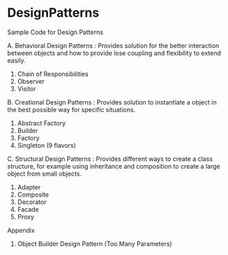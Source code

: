 DesignPatterns
==============

Sample Code for Design Patterns

A. Behavioral Design Patterns : Provides solution for the better interaction between objects and how to provide lose coupling and flexibility to extend easily.
  1. Chain of Responsibilities
  2. Observer
  3. Visitor

B. Creational Design Patterns : Provides solution to instantiate a object in the best possible way for specific situations.
  1. Abstract Factory
  2. Builder
  3. Factory
  4. Singleton (9 flavors)

C. Structural Design Patterns : Provides different ways to create a class structure, for example using inheritance and composition to create a large object from small objects.
  1. Adapter
  2. Composite
  3. Decorator
  4. Facade
  5. Proxy

Appendix
  1. Object Builder Design Pattern (Too Many Parameters)
